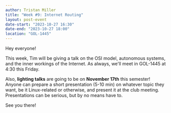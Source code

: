 ```yaml
---
author: Tristan Miller
title: "Week #9: Internet Routing"
layout: post-event
date-start: "2023-10-27 16:30"
date-end: "2023-10-27 18:00"
location: "GOL-1445"
---
```


Hey everyone! 

This week, Tim will be giving a talk on the OSI model, autonomous systems, and the inner workings of the Internet. As always, we'll meet in GOL-1445 at 4:30 this Friday. 

Also, **lighting talks** are going to be on **November 17th** this semester! Anyone can prepare a short presentation (5-10 min) on whatever topic they want, be it Linux-related or otherwise, and present it at the club meeting. Presentations can be serious, but by no means have to.

See you there!
